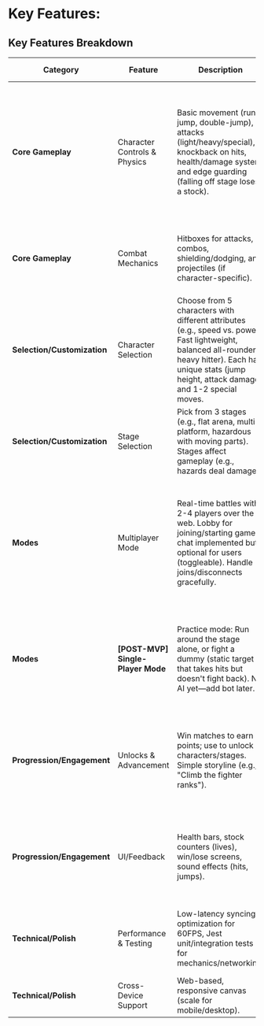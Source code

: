 # Key Features: 

## Key Features Breakdown

| Category | Feature | Description | Implementation Notes | Priority |
|----------|---------|-------------|----------------------|----------|
| **Core Gameplay** | Character Controls & Physics | Basic movement (run, jump, double-jump), attacks (light/heavy/special), knockback on hits, health/damage system, and edge guarding (falling off stage loses a stock). | Use Phaser's Arcade Physics for gravity/collisions. Define a `Player` class with keyboard inputs (e.g., WASD for move, space for jump, keys for attacks). Sync positions/actions via Socket.io emits. | High (Foundation for all modes; build on Day 3). |
| **Core Gameplay** | Combat Mechanics | Hitboxes for attacks, combos, shielding/dodging, and projectiles (if character-specific). | Extend Phaser sprites with animations (load spritesheets in preload). Server validates hits for consistency. | High (Makes it feel like a fighter; integrate early for testing). |
| **Selection/Customization** | Character Selection | Choose from 5 characters with different attributes (e.g., speed vs. power: Fast lightweight, balanced all-rounder, heavy hitter). Each has unique stats (jump height, attack damage) and 1-2 special moves. | Menu scene in Phaser with clickable sprites. Store attributes in a TS interface (e.g., `CharacterStats { speed: number; }`). Unlock more via progression. | High (User-mentioned; add on Day 5 for progression). |
| **Selection/Customization** | Stage Selection | Pick from 3 stages (e.g., flat arena, multi-platform, hazardous with moving parts). Stages affect gameplay (e.g., hazards deal damage). | Load tilemaps/sprites in Phaser scenes. Host selects stage in lobby; sync to clients. | High (User-mentioned; simple to implement with Phaser tilemaps). |
| **Modes** | Multiplayer Mode | Real-time battles with 2-4 players over the web. Lobby for joining/starting games, chat implemented but optional for users (toggleable). Handle joins/disconnects gracefully. | Socket.io rooms for matches (e.g., emit 'joinGame'). Client predicts movements locally, server reconciles for low latency. Deploy to Vercel (frontend) + Railway (backend). | High (Assignment core: Real-time interaction; focus Days 4-5). |
| **Modes** | **[POST-MVP] Single-Player Mode** | Practice mode: Run around the stage alone, or fight a dummy (static target that takes hits but doesn't fight back). No AI yet—add bot later. | Reuse multiplayer code but without remote players. Spawn a dummy sprite with health; player actions affect it locally (no server sync needed). | POST-MVP |
| **Progression/Engagement** | Unlocks & Advancement | Win matches to earn points; use to unlock characters/stages. Simple storyline (e.g., "Climb the fighter ranks"). | Track wins server-side (store in memory or simple DB if needed). Emit unlocks to clients. Add levels (e.g., best-of-3 matches). | Med (Assignment req: Levels/progression; ties to fun factor; Day 5). |
| **Progression/Engagement** | UI/Feedback | Health bars, stock counters (lives), win/lose screens, sound effects (hits, jumps). | Phaser text/sprites for UI. Free assets from OpenGameArt. Balance via playtesting (e.g., tweak attributes). | Med (Enhances polish; Day 6). |
| **Technical/Polish** | Performance & Testing | Low-latency syncing, optimization for 60FPS, Jest unit/integration tests for mechanics/networking. | Profile with Chrome DevTools; mock in tests (e.g., player jumps). Stress test with multiple tabs. | High (Assignment: No lag, code quality; integrate throughout). |
| **Technical/Polish** | Cross-Device Support | Web-based, responsive canvas (scale for mobile/desktop). | Phaser's scale manager. Test on browsers; no installs needed. | Low (Nice-to-have; check on Day 7). |